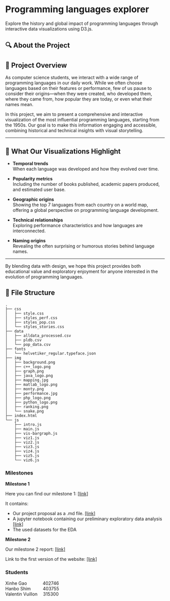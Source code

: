 # Programming languages explorer

Explore the history and global impact of programming languages through interactive data visualizations using D3.js.

## 🔍 About the Project

## 📘 Project Overview

As computer science students, we interact with a wide range of programming languages in our daily work. While we often choose languages based on their features or performance, few of us pause to consider their origins—when they were created, who developed them, where they came from, how popular they are today, or even what their names mean.

In this project, we aim to present a comprehensive and interactive visualization of the most influential programming languages, starting from the 1950s. Our goal is to make this information engaging and accessible, combining historical and technical insights with visual storytelling.

---

## 🎯 What Our Visualizations Highlight

- **Temporal trends**  
  When each language was developed and how they evolved over time.

- **Popularity metrics**  
  Including the number of books published, academic papers produced, and estimated user base.

- **Geographic origins**  
  Showing the top 7 languages from each country on a world map, offering a global perspective on programming language development.

- **Technical relationships**  
  Exploring performance characteristics and how languages are interconnected.

- **Naming origins**  
  Revealing the often surprising or humorous stories behind language names.

---

By blending data with design, we hope this project provides both educational value and exploratory enjoyment for anyone interested in the evolution of programming languages.


## 📁 File Structure
```
.
├── css
│   ├── style.css
│   ├── styles_perf.css
│   ├── styles_pop.css
│   └── styles_stories.css
├── data
│   ├── alldata_processed.csv
│   ├── pldb.csv
│   └── pop_data.csv
├── fonts
│   └── helvetiker_regular.typeface.json
├── img
│   ├── background.png
│   ├── c++_logo.png
│   ├── graph.png
│   ├── java_logo.png
│   ├── mapping.jpg
│   ├── matlab_logo.png
│   ├── monty.png
│   ├── performance.jpg
│   ├── php_logo.png
│   ├── python_logo.png
│   ├── ranking.png
│   └── snake.png
├── index.html
└── js
    ├── intro.js
    ├── main.js
    ├── vis-bargraph.js
    ├── viz1.js
    ├── viz2.js
    ├── viz3.js
    ├── viz4.js
    ├── viz5.js
    └── viz6.js
```


### Milestones

<b>Milestone 1</b>

Here you can find our milestone 1: [[link]](/Milestones/milestone1/) 

It contains:
- Our project proposal as a .md file. [[link]](/Milestones/milestone1/Milestone1.md) 
- A jupyter notebook containing our preliminary exploratory data analysis [[link]](/Milestones/milestone1/EDA.ipynb) 
- The used datasets for the EDA

<b>Milestone 2</b>

Our milestone 2 report: [[link]](/Milestones/milestone2/milestone2.pdf) 

Link to the first version of the website: [[link]](https://com-480-data-visualization.github.io/VHXplore/) 

### Students
Xinhe Gao &#8195;&#8195;&#8195;&nbsp;402746 <br>
Hanbo Shim  &#8195;&#8195;&nbsp;&thinsp;403755 <br>
Valentin Vuillon  &#8195;315300 <br>

